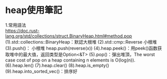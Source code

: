 # heap使用筆記    
1.常用語法  
https://doc.rust-lang.org/std/collections/struct.BinaryHeap.html#method.pop
    (1).std::collections::BinaryHeap：默認大根堆
    (2).std::cmp::Reverse 小根堆
    (3).push()：
    小根堆 heap.push(reverse(x)) 
    (4).heap.peek()：用peek()函数获取堆中的最大值，返回类型是Option<&T>
    (5).pop()：彈出堆頂，The worst case cost of pop on a heap containing n elements is O(log(n)).
    (6).heap.len()
    (7).heap.clear()
    (8).heap.is_empty()
    (9).heap.into_sorted_vec()：排序好





